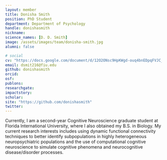 ```yaml
---
layout: member
title: Donisha Smith
position: PhD Student
department: Department of Psychology
handle: donishasmith
nickname: 
science_names: [D. D. Smith]
image: /assets/images/team/donisha-smith.jpg
alumni: false

# social
cv: "https://docs.google.com/document/d/12O2ONsc9HpKWgd-ouq4bnEDpqFVJC_NsQIWIJm3YBLI/edit?usp=sharing"
email: dsmit216@fiu.edu
github: donishasmith
orcid: 
osf: 
publons:
researchgate:
impactstory: 
scholar: 
site: "https://github.com/donishasmith"
twitter: 
---
```


Currently, I am a second-year Cognitive Neuroscience graduate student at Florida International University, where I also obtained my B.S. in Biology. My current research interests includes using dynamic functional connectivity techniques to better identify subpopulations in highly heterogeneous neuropsychiatric populations and the use of computational cognitive neuroscience to simulate cognitive phenomena and neurocognitive disease/disorder processes. 
